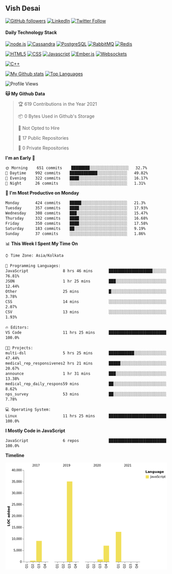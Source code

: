 ## Vish Desai

[![GitHub followers](https://img.shields.io/github/followers/shadyvd?style=for-the-badge&logoColor=white)](https://github.com/shadyvd?tab=followers)
[![LinkedIn](https://img.shields.io/badge/linkedin-%230077B5.svg?&style=for-the-badge&logo=linkedin&logoColor=white)](https://www.linkedin.com/in/vishdesai)
[![Twitter Follow](https://img.shields.io/badge/twitter-%231DA1F2.svg?&style=for-the-badge&logo=twitter&logoColor=white)](https://twitter.com/shadyvd)

#### Daily Technology Stack

[![node.js](https://img.shields.io/badge/node.js%20-%23339933.svg?&style=for-the-badge&logo=node.js&logoColor=white)](http://nodejs.org/)
[![Cassandra](https://img.shields.io/badge/cassandra-%231287B1.svg?&style=for-the-badge&logo=apache-cassandra&logoColor=white)](https://cassandra.apache.org)
[![PostgreSQL](https://img.shields.io/badge/postgres-%23316192.svg?&style=for-the-badge&logo=postgresql&logoColor=white)](https://www.postgresql.org)
[![RabbitMQ](https://img.shields.io/badge/rabbitmq-%23FF6600.svg?&style=for-the-badge&logo=redis&logoColor=white)](https://www.rabbitmq.com)
[![Redis](https://img.shields.io/badge/redis-%23DC382D.svg?&style=for-the-badge&logo=redis&logoColor=white)](https://www.redis.io)

[![HTML5](https://img.shields.io/badge/html5-%23E34F26.svg?&style=for-the-badge&logo=html5&logoColor=white)](https://en.wikipedia.org/wiki/HTML)
[![CSS](https://img.shields.io/badge/css-%23239120.svg?&style=for-the-badge&logo=css3&logoColor=white)](https://en.wikipedia.org/wiki/Cascading_Style_Sheets)
[![Javascript](https://img.shields.io/badge/javascript%20-%23323330.svg?&style=for-the-badge&logo=javascript&logoColor=white)](https://developer.mozilla.org/en-US/docs/Web/JavaScript)
[![Ember.js](https://img.shields.io/badge/ember-%23E04E39.svg?&style=for-the-badge&logo=ember.js&logoColor=white)](https://emberjs.com)
[![Websockets](https://img.shields.io/badge/websockets-%23010101.svg?&style=for-the-badge&logo=socket.io&logoColor=white)](https://developer.mozilla.org/en-US/docs/Web/API/WebSockets_API)

[![C++](https://img.shields.io/badge/c++%20-%2300599C.svg?&style=for-the-badge&logo=c%2B%2B&logoColor=white)](http://www.cplusplus.com/)

[![My Github stats](https://github-readme-stats.vercel.app/api?username=shadyvd&show_icons=true&line_height=33&count_private=true&include_all_commits=true)](https://github.com/shadyvd)
[![Top Languages](https://github-readme-stats.vercel.app/api/top-langs/?username=shadyvd)](https://github.com/shadyvd)

<!--START_SECTION:waka-->
![Profile Views](http://img.shields.io/badge/Profile%20Views-0-blue)

**🐱 My Github Data** 

> 🏆 619 Contributions in the Year 2021
 > 
> 📦 0 Bytes Used in Github's Storage 
 > 
> 🚫 Not Opted to Hire
 > 
> 📜 17 Public Repositories 
 > 
> 🔑 0 Private Repositories  
 > 
**I'm an Early 🐤** 

```text
🌞 Morning    651 commits    ████████░░░░░░░░░░░░░░░░░   32.7% 
🌆 Daytime    992 commits    ████████████░░░░░░░░░░░░░   49.82% 
🌃 Evening    322 commits    ████░░░░░░░░░░░░░░░░░░░░░   16.17% 
🌙 Night      26 commits     ░░░░░░░░░░░░░░░░░░░░░░░░░   1.31%

```
📅 **I'm Most Productive on Monday** 

```text
Monday       424 commits    █████░░░░░░░░░░░░░░░░░░░░   21.3% 
Tuesday      357 commits    ████░░░░░░░░░░░░░░░░░░░░░   17.93% 
Wednesday    308 commits    ███░░░░░░░░░░░░░░░░░░░░░░   15.47% 
Thursday     332 commits    ████░░░░░░░░░░░░░░░░░░░░░   16.68% 
Friday       350 commits    ████░░░░░░░░░░░░░░░░░░░░░   17.58% 
Saturday     183 commits    ██░░░░░░░░░░░░░░░░░░░░░░░   9.19% 
Sunday       37 commits     ░░░░░░░░░░░░░░░░░░░░░░░░░   1.86%

```


📊 **This Week I Spent My Time On** 

```text
⌚︎ Time Zone: Asia/Kolkata

💬 Programming Languages: 
JavaScript               8 hrs 46 mins       ███████████████████░░░░░░   76.81% 
JSON                     1 hr 25 mins        ███░░░░░░░░░░░░░░░░░░░░░░   12.44% 
Other                    25 mins             █░░░░░░░░░░░░░░░░░░░░░░░░   3.78% 
CSS                      14 mins             ░░░░░░░░░░░░░░░░░░░░░░░░░   2.07% 
CSV                      13 mins             ░░░░░░░░░░░░░░░░░░░░░░░░░   1.93%

🔥 Editors: 
VS Code                  11 hrs 25 mins      █████████████████████████   100.0%

🐱‍💻 Projects: 
multi-dsl                5 hrs 25 mins       ███████████░░░░░░░░░░░░░░   47.44% 
medical_rep_responsivenes2 hrs 21 mins       █████░░░░░░░░░░░░░░░░░░░░   20.67% 
announce                 1 hr 31 mins        ███░░░░░░░░░░░░░░░░░░░░░░   13.38% 
medical_rep_daily_respons59 mins             ██░░░░░░░░░░░░░░░░░░░░░░░   8.62% 
nps_survey               53 mins             ██░░░░░░░░░░░░░░░░░░░░░░░   7.78%

💻 Operating System: 
Linux                    11 hrs 25 mins      █████████████████████████   100.0%

```

**I Mostly Code in JavaScript** 

```text
JavaScript               6 repos             █████████████████████████   100.0%

```

**Timeline**

![Chart not found](https://raw.githubusercontent.com/shadyvd/shadyvd/master/charts/bar_graph.png) 


<!--END_SECTION:waka-->
